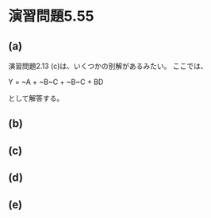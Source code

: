 # 演習問題5.55

## (a)

演習問題2.13 (c)は、いくつかの別解があるみたい。
ここでは、

Y = ~A + ~B~C + ~B~C + BD

として解答する。

## (b)


## (c)


## (d)


## (e)


